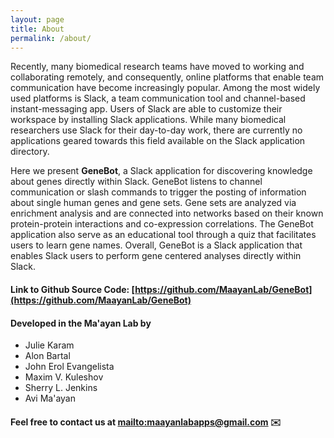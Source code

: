 ```yaml
---
layout: page
title: About 
permalink: /about/
---
```


Recently, many biomedical research teams have moved to working and collaborating remotely, and consequently, online platforms that enable team communication have become increasingly popular. Among the most widely used platforms is Slack, a team communication tool and channel-based instant-messaging app. Users of Slack are able to customize their workspace by installing Slack applications. While many biomedical researchers use Slack for their day-to-day work, there are currently no applications geared towards this field available on the Slack application directory. 

Here we present **GeneBot**, a Slack application for discovering knowledge about genes directly within Slack. GeneBot listens to channel communication or slash commands to trigger the posting of information about single human genes and gene sets. Gene sets are analyzed via enrichment analysis and are connected into networks based on their known protein-protein interactions and co-expression correlations. The GeneBot application also serve as an educational tool through a quiz that facilitates users to learn gene names. Overall, GeneBot is a Slack application that enables Slack users to perform gene centered analyses directly within Slack.

#### Link to Github Source Code: [https://github.com/MaayanLab/GeneBot](https://github.com/MaayanLab/GeneBot)

#### Developed in the Ma'ayan Lab by
- Julie Karam
- Alon Bartal
- John Erol Evangelista
- Maxim V. Kuleshov
- Sherry L. Jenkins
- Avi Ma'ayan

#### Feel free to contact us at <mailto:maayanlabapps@gmail.com> ✉️


